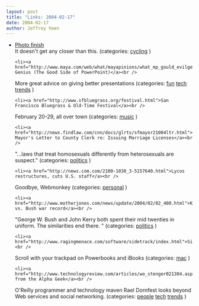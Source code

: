 ```yaml
--- 
layout: post
title: "Links: 2004-02-17"
date: 2004-02-17
author: Jeffrey Veen
---
```

<ul>
    <li><a href="http://www.cyclingnews.com/track.php?id=photos/2004/feb04/trackworldcup1/keiren7-12ride">Photo finish</a><br />
<span class="link-meta">It doesn't get any closer than this. (categories: <a href="http://del.icio.us/veen/"></a> <a href="http://del.icio.us/veen/cycling">cycling</a> )</span></li>

    <li><a href="http://www.maya.com/web/what/mayapinions/what_mp_gould_evilgenius.mtml">Evil Genius (The Good Side of PowerPoint)</a><br />
<span class="link-meta">More great advice on giving better presentations (categories: <a href="http://del.icio.us/veen/"></a> <a href="http://del.icio.us/veen/fun">fun</a> <a href="http://del.icio.us/veen/tech">tech</a> <a href="http://del.icio.us/veen/trends">trends</a> )</span></li>

    <li><a href="http://www.sfbluegrass.org/festival.html">San Francisco Bluegrass & Old-Time Festival</a><br />
<span class="link-meta">February 20-29, all over town (categories: <a href="http://del.icio.us/veen/"></a> <a href="http://del.icio.us/veen/music">music</a> )</span></li>

    <li><a href="http://news.findlaw.com/cnn/docs/glrts/sfmayor21004ltr.html">SF Mayor's Letter to County Clerk re: Issuing Marriage Licenses</a><br />
<span class="link-meta">"...laws that treat homosexuals differently from heterosexuals are suspect." (categories: <a href="http://del.icio.us/veen/"></a> <a href="http://del.icio.us/veen/politics">politics</a> )</span></li>

    <li><a href="http://news.com.com/2100-1038_3-5157640.html">Lycos restructures, cuts U.S. staff</a><br />
<span class="link-meta">Goodbye, Webmonkey (categories: <a href="http://del.icio.us/veen/"></a> <a href="http://del.icio.us/veen/personal">personal</a> )</span></li>

    <li><a href="http://www.motherjones.com/news/update/2004/02/02_400.html">Kerry vs. Bush war record</a><br />
<span class="link-meta">"George W. Bush and John Kerry both spent their mid twenties in uniform. The similarities end there. " (categories: <a href="http://del.icio.us/veen/"></a> <a href="http://del.icio.us/veen/politics">politics</a> )</span></li>

    <li><a href="http://www.ragingmenace.com/software/sidetrack/index.html">SideTrack</a><br />
<span class="link-meta">Scroll with your trackpad on Powerbooks and iBooks (categories: <a href="http://del.icio.us/veen/"></a> <a href="http://del.icio.us/veen/mac">mac</a> )</span></li>

    <li><a href="http://www.technologyreview.com/articles/wo_stenger021304.asp">View from the Alpha Geek</a><br />
<span class="link-meta">O'Reilly programmer and technology maven Rael Dornfest looks beyond Web services and social networking. (categories: <a href="http://del.icio.us/veen/"></a> <a href="http://del.icio.us/veen/people">people</a> <a href="http://del.icio.us/veen/tech">tech</a> <a href="http://del.icio.us/veen/trends">trends</a> )</span></li>

  </ul>
&#8203;